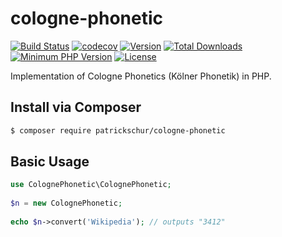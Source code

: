 # cologne-phonetic
[![Build Status](https://travis-ci.org/patrickschur/cologne-phonetic.svg)](https://travis-ci.org/patrickschur/cologne-phonetic)
[![codecov](https://codecov.io/gh/patrickschur/cologne-phonetic/branch/master/graph/badge.svg)](https://codecov.io/gh/patrickschur/cologne-phonetic)
[![Version](https://img.shields.io/packagist/v/patrickschur/cologne-phonetic.svg?style=flat-square)](https://packagist.org/packages/patrickschur/cologne-phonetic)
[![Total Downloads](https://img.shields.io/packagist/dt/patrickschur/cologne-phonetic.svg?style=flat-square)](https://packagist.org/packages/patrickschur/cologne-phonetic)
[![Minimum PHP Version](https://img.shields.io/badge/php-%3E%3D%207.1-FF.svg?style=flat-square)](http://php.net/)
[![License](https://img.shields.io/packagist/l/patrickschur/cologne-phonetic.svg?style=flat-square)](https://opensource.org/licenses/MIT)

Implementation of Cologne Phonetics (Kölner Phonetik) in PHP.

Install via Composer
-
```bash
$ composer require patrickschur/cologne-phonetic
```

Basic Usage
-
```php
use ColognePhonetic\ColognePhonetic;
 
$n = new ColognePhonetic;
 
echo $n->convert('Wikipedia'); // outputs "3412"
```
